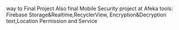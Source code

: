 way to Final Project Also final Mobile Security project at Afeka
tools: Firebase Storage&Realtime,RecyclerView, Encryption&Decryption text,Location Permission and Service
